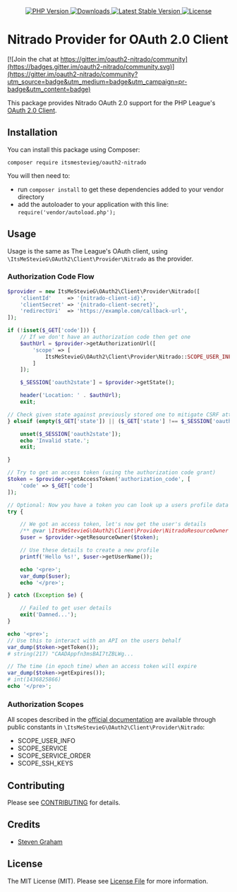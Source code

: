 <div align="center">
    <a href="https://php.net" title="PHP Version">
        <img src="https://img.shields.io/badge/php-%3E%3D%207.3-8892BF.svg?style=for-the-badge" alt="PHP Version">
    </a>
    <a href="https://packagist.org/packages/itsmestevieg/oauth2-nitrado" title="Downloads">
        <img src="https://img.shields.io/packagist/dt/itsmestevieg/oauth2-nitrado.svg?style=for-the-badge" alt="Downloads">
    </a>
    <a href="https://packagist.org/packages/itsmestevieg/oauth2-nitrado" title="Latest Stable Version">
        <img src="https://img.shields.io/packagist/v/itsmestevieg/oauth2-nitrado.svg?style=for-the-badge" alt="Latest Stable Version">
    </a>
    <a href="https://packagist.org/packages/itsmestevieg/oauth2-nitrado" title="License">
        <img src="https://img.shields.io/packagist/l/itsmestevieg/oauth2-nitrado.svg?style=for-the-badge" alt="License">
    </a>
</div>

# Nitrado Provider for OAuth 2.0 Client

[![Join the chat at https://gitter.im/oauth2-nitrado/community](https://badges.gitter.im/oauth2-nitrado/community.svg)](https://gitter.im/oauth2-nitrado/community?utm_source=badge&utm_medium=badge&utm_campaign=pr-badge&utm_content=badge)

This package provides Nitrado OAuth 2.0 support for the PHP League's [OAuth 2.0 Client](https://github.com/thephpleague/oauth2-client).

## Installation

You can install this package using Composer:

```
composer require itsmestevieg/oauth2-nitrado
```

You will then need to:

- run `composer install` to get these dependencies added to your vendor directory
- add the autoloader to your application with this line: `require('vendor/autoload.php');`

## Usage

Usage is the same as The League's OAuth client, using `\ItsMeStevieG\OAuth2\Client\Provider\Nitrado` as the provider.

### Authorization Code Flow

```php
$provider = new ItsMeStevieG\OAuth2\Client\Provider\Nitrado([
    'clientId'     => '{nitrado-client-id}',
    'clientSecret' => '{nitrado-client-secret}',
    'redirectUri'  => 'https://example.com/callback-url',
]);

if (!isset($_GET['code'])) {
    // If we don't have an authorization code then get one
    $authUrl = $provider->getAuthorizationUrl([
        'scope' => [
            ItsMeStevieG\OAuth2\Client\Provider\Nitrado::SCOPE_USER_INFO,
        ]
    ]);

    $_SESSION['oauth2state'] = $provider->getState();

    header('Location: ' . $authUrl);
    exit;

// Check given state against previously stored one to mitigate CSRF attack
} elseif (empty($_GET['state']) || ($_GET['state'] !== $_SESSION['oauth2state'])) {

    unset($_SESSION['oauth2state']);
    echo 'Invalid state.';
    exit;

}

// Try to get an access token (using the authorization code grant)
$token = $provider->getAccessToken('authorization_code', [
    'code' => $_GET['code']
]);

// Optional: Now you have a token you can look up a users profile data
try {

    // We got an access token, let's now get the user's details
    /** @var \ItsMeStevieG\OAuth2\Client\Provider\NitradoResourceOwner $user */
    $user = $provider->getResourceOwner($token);

    // Use these details to create a new profile
    printf('Hello %s!', $user->getUserName());

    echo '<pre>';
    var_dump($user);
    echo '</pre>';

} catch (Exception $e) {

    // Failed to get user details
    exit('Damned...');
}

echo '<pre>';
// Use this to interact with an API on the users behalf
var_dump($token->getToken());
# string(217) "CAADAppfn3msBAI7tZBLWg...

// The time (in epoch time) when an access token will expire
var_dump($token->getExpires());
# int(1436825866)
echo '</pre>';
```

### Authorization Scopes

All scopes described in the [official documentation](https://doc.nitrado.net/#api-OAuth_2-CreateAuthToken) are available through public constants in `\ItsMeStevieG\OAuth2\Client\Provider\Nitrado`:

- SCOPE_USER_INFO
- SCOPE_SERVICE
- SCOPE_SERVICE_ORDER
- SCOPE_SSH_KEYS

## Contributing

Please see [CONTRIBUTING](https://github.com/itsmestevieg/oauth2-nitrado/blob/master/CONTRIBUTING.md) for details.

## Credits

- [Steven Graham](https://github.com/ItsMeStevieG)

## License

The MIT License (MIT). Please see [License File](https://github.com/itsmestevieg/oauth2-nitrado/blob/master/LICENSE) for more information.
